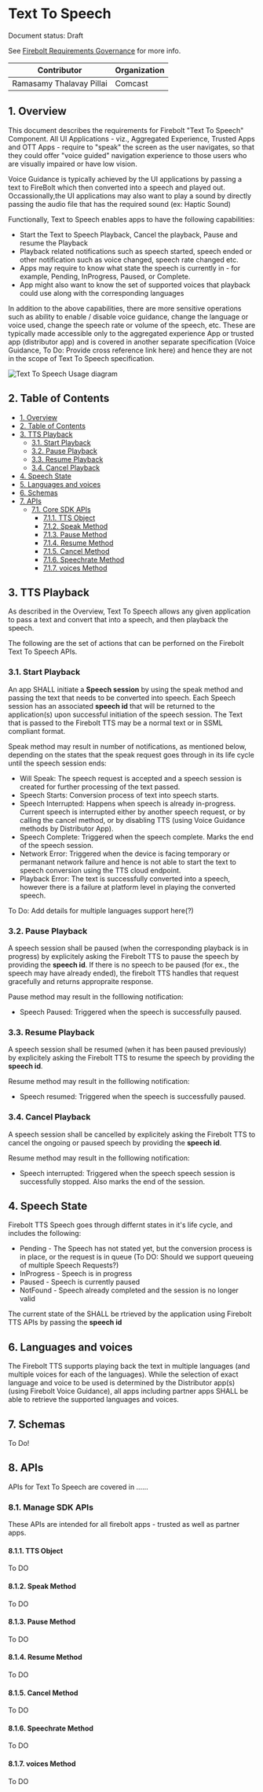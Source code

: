 # Text To Speech

Document status: Draft

See [Firebolt Requirements Governance](../../../governance.md) for more info.

| Contributor    | Organization   |
| -------------- | -------------- |
| Ramasamy Thalavay Pillai | Comcast |

## 1. Overview

This document describes the requirements for Firebolt "Text To Speech" Component. All UI Applications - viz., Aggregated Experience, Trusted Apps and OTT Apps - require to "speak" the screen as the user navigates, so that they could offer "voice guided" navigation experience to those users who are visually impaired or have low vision.

Voice Guidance is typically achieved by the UI applications by passing a text to FireBolt which then converted into a speech and played out. Occassionally,the UI applications may also want to play a sound by directly passing the audio file that has the required sound (ex: Haptic Sound)

Functionally, Text to Speech enables apps to have the following capabilities:

* Start the Text to Speech Playback, Cancel the playback, Pause and resume the Playback
* Playback related notifications such as speech started, speech ended or other notification such as voice changed, speech rate changed etc. 
* Apps may require to know what state the speech is currently in - for example, Pending, InProgress, Paused, or Complete. 
* App might also want to know the set of supported voices that playback could use along with the corresponding languages

In addition to the above capabilities, there are more sensitive operations such as ability to enable / disable voice guidance, change the language or voice used, change the speech rate or volume of the speech, etc. These are typically made accessible only to the aggregated experience App or trusted app (distributor app) and is covered in another separate specification (Voice Guidance, To Do: Provide cross reference link here) and hence they are not in the scope of Text To Speech specification.

![Text To Speech Usage diagram](TTS1.png)


## 2. Table of Contents
- [1. Overview](#1-overview)
- [2. Table of Contents](#2-table-of-contents)
- [3. TTS Playback](#3-tts-playback)
  - [3.1. Start Playback](#31-start-playback)
  - [3.2. Pause Playback](#32-pause-playback)
  - [3.3. Resume Playback](#33-resume-playback)
  - [3.4. Cancel Playback](#34-cancel-playback)
- [4. Speech State](#5-speech-state)
- [5. Languages and voices](#6-languages-and-voices)
- [6. Schemas](#6-schemas)
- [7. APIs](#7-apis)
  - [7.1. Core SDK APIs](#71-core-sdk-apis)
    - [7.1.1. TTS Object](#711-tts-object)
    - [7.1.2. Speak Method](#712-speak-method)
    - [7.1.3. Pause Method](#713-pause-method)
    - [7.1.4. Resume Method](#714-Resume-method)
    - [7.1.5. Cancel Method](#715-cancel-method)
    - [7.1.6. Speechrate Method](#716-speechrate-method)
    - [7.1.7. voices Method](#717-voices-method)


## 3. TTS Playback

As described in the Overview, Text To Speech allows any given application to pass a text and convert that into a speech, and then playback the speech.

The following are the set of actions that can be perforned on the Firebolt Text To Speech APIs.

### 3.1. Start Playback

An app SHALL initiate a **Speech session** by using the speak method and passing the text that needs to be converted into speech. Each Speech session has an associated **speech id** that will be returned to the application(s) upon successful initiation of the speech session. The Text that is passed to the Firebolt TTS may be a normal text or in SSML compliant format.

Speak method may result in number of notifications, as mentioned below, depending on the states that the speak request goes through in its life cycle until the speech session ends: 
* Will Speak: The speech request is accepted and a speech session is created for further processing of the text passed.
* Speech Starts: Conversion process of text into speech starts.
* Speech Interrupted: Happens when speech is already in-progress. Current speech is interrupted either by another speech request, or by calling the cancel method, or by disabling TTS (using Voice Guidance methods by Distributor App).
* Speech Complete: Triggered when the speech complete. Marks the end of the speech session.
* Network Error: Triggered when the device is facing temporary or permanant network failure and hence is not able to start the text to speech conversion using the TTS cloud endpoint.
* Playback Error: The text is successfully converted into a speech, however there is a failure at platform level in playing the converted speech.

To Do: Add details for multiple languages support here(?)

### 3.2. Pause Playback

A speech session shall be paused (when the corresponding playback is in progress) by explicitely asking the Firebolt TTS to pause the speech by providing the **speech id**. If there is no speech to be paused (for ex., the speech may have already ended), the firebolt TTS handles that request gracefully and returns appropraite response.

Pause method may result in the folllowing notification: 
* Speech Paused: Triggered when the speech is successfully paused.

### 3.3. Resume Playback

A speech session shall be resumed (when it has been paused previously) by explicitely asking the Firebolt TTS to resume the speech by providing the **speech id**.

Resume method may result in the folllowing notification: 
* Speech resumed: Triggered when the speech is successfully paused.


### 3.4. Cancel Playback

A speech session shall be cancelled by explicitely asking the Firebolt TTS to cancel the ongoing or paused speech by providing the **speech id**.

Resume method may result in the folllowing notification: 
* Speech interrupted: Triggered when the speech speech session is successfully stopped. Also marks the end of the session.


## 4. Speech State

Firebolt TTS Speech goes through differnt states in it's life cycle, and includes the following:
* Pending - The Speech has not stated yet, but the conversion process is in place, or the request is in queue (To DO: Should we support queueing of multiple Speech Requests?) 
* InProgress - Speech is in progress
* Paused - Speech is currently paused
* NotFound - Speech already completed and the session is no longer valid

The current state of the  SHALL be rtrieved by the application using Firebolt TTS APIs by passing the  **speech id**

## 6. Languages and voices

The Firebolt TTS supports playing back the text in multiple languages (and multiple voices for each of the languages). While the selection of exact language and voice to be used is determined by the Distributor app(s) (using Firebolt Voice Guidance), all apps including partner apps SHALL be able to retrieve the supported languages and voices.


## 7. Schemas

To Do!


## 8. APIs

APIs for Text To Speech are covered in ......

### 8.1. Manage SDK APIs

These APIs are intended for all firebolt apps - trusted as well as partner apps.

#### 8.1.1. TTS Object

To DO

#### 8.1.2. Speak Method

To DO


#### 8.1.3. Pause Method

To DO


#### 8.1.4. Resume Method

To DO


#### 8.1.5. Cancel Method

To DO


#### 8.1.6. Speechrate Method

To DO


#### 8.1.7. voices Method

To DO
